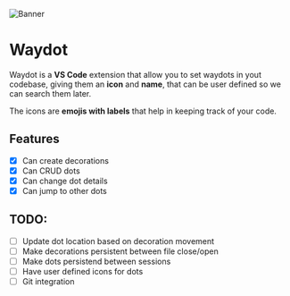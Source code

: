 

![Banner](https://github.com/user-attachments/assets/a52416c4-813e-427c-98a2-3c4940b53a3f)

# Waydot
Waydot is a **VS Code** extension that allow you to set waydots in yout codebase, giving them an **icon** and **name**, that can be user defined so we can search them later. 

The icons are **emojis with labels** that help in keeping track of your code.

## Features 

- [x] Can create decorations 
- [x] Can CRUD dots
- [x] Can change dot details 
- [x] Can jump to other dots

## TODO:

- [ ] Update dot location based on decoration movement
- [ ] Make decorations persistent between file close/open
- [ ] Make dots persistend between sessions
- [ ] Have user defined icons for dots 
- [ ] Git integration
